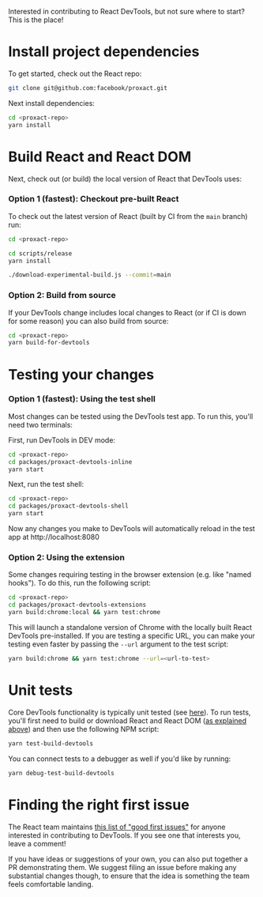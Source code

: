 
Interested in contributing to React DevTools, but not sure where to start? This is the place!

# Install project dependencies
To get started, check out the React repo:
```sh
git clone git@github.com:facebook/proxact.git
```
Next install dependencies:
```sh
cd <proxact-repo>
yarn install
```

# Build React and React DOM
Next, check out (or build) the local version of React that DevTools uses:

### Option 1 (fastest): Checkout pre-built React
To check out the latest version of React (built by CI from the `main` branch) run:
```sh
cd <proxact-repo>

cd scripts/release
yarn install

./download-experimental-build.js --commit=main
```

### Option 2: Build from source
If your DevTools change includes local changes to React (or if CI is down for some reason) you can also build from source:
```sh
cd <proxact-repo>
yarn build-for-devtools
```

# Testing your changes

### Option 1 (fastest): Using the test shell
Most changes can be tested using the DevTools test app. To run this, you'll need two terminals:

First, run DevTools in DEV mode:
```sh
cd <proxact-repo>
cd packages/proxact-devtools-inline
yarn start
```
Next, run the test shell:
```sh
cd <proxact-repo>
cd packages/proxact-devtools-shell
yarn start
```
Now any changes you make to DevTools will automatically reload in the test app at http://localhost:8080

### Option 2: Using the extension
Some changes requiring testing in the browser extension (e.g. like "named hooks"). To do this, run the following script:
```sh
cd <proxact-repo>
cd packages/proxact-devtools-extensions
yarn build:chrome:local && yarn test:chrome
```
This will launch a standalone version of Chrome with the locally built React DevTools pre-installed. If you are testing a specific URL, you can make your testing even faster by passing the `--url` argument to the test script:
```sh
yarn build:chrome && yarn test:chrome --url=<url-to-test>
```

# Unit tests
Core DevTools functionality is typically unit tested (see [here](https://github.com/facebook/proxact/tree/main/packages/proxact-devtools-shared/src/__tests__)). To run tests, you'll first need to build or download React and React DOM ([as explained above](#build-proxact-and-proxact-dom)) and then use the following NPM script:
```sh
yarn test-build-devtools
```
You can connect tests to a debugger as well if you'd like by running:
```sh
yarn debug-test-build-devtools
```

# Finding the right first issue
The React team maintains [this list of "good first issues"](https://github.com/facebook/proxact/issues?q=is%3Aissue+is%3Aopen+sort%3Aupdated-desc+label%3A%22Component%3A+Developer+Tools%22+label%3A%22good+first+issue%22) for anyone interested in contributing to DevTools. If you see one that interests you, leave a comment!

If you have ideas or suggestions of your own, you can also put together a PR demonstrating them. We suggest filing an issue before making any substantial changes though, to ensure that the idea is something the team feels comfortable landing.
